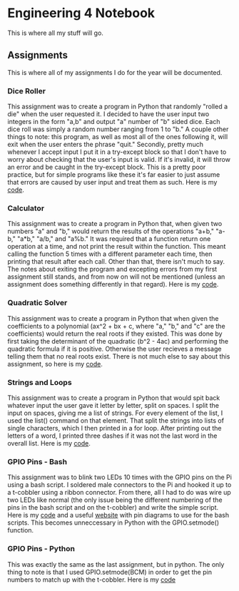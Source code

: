 # Engineering 4 Notebook
This is where all my stuff will go.

## Assignments
This is where all of my assignments I do for the year will be documented.

### Dice Roller
This assignment was to create a program in Python that randomly "rolled a die" when the user requested it. I decided to have the user input two integers in the form "a,b"
and output "a" number of "b" sided dice. Each dice roll was simply a random number ranging from 1 to "b." A couple other things to note: this program, as well as most all of
the ones following it, will exit when the user enters the phrase "quit." Secondly, pretty much whenever I accept input I put it in a try-except block so that I don't have to worry
about checking that the user's input is valid. If it's invalid, it will throw an error and be caught in the try-except block. This is a pretty poor practice, but for simple
programs like these it's far easier to just assume that errors are caused by user input and treat them as such. Here is my [code](https://github.com/aralsto/Engineering_4_Notebook/blob/master/Python/diceRoller.py).

### Calculator
This assignment was to create a program in Python that, when given two numbers "a" and "b," would return the results of the operations "a+b," "a-b," "a*b," "a/b," and "a%b." It was required that
a function return one operation at a time, and not print the result within the function. This meant calling the function 5 times with a different parameter each time, then printing that result after
each call. Other than that, there isn't much to say. The notes about exiting the program and excepting errors from my first assignment still stands, and from now on will not be mentioned (unless an
assignment does something differently in that regard). Here is my [code](https://github.com/aralsto/Engineering_4_Notebook/blob/master/Python/calculator.py).

### Quadratic Solver
This assignment was to create a program in Python that when given the coefficients to a polynomial (ax^2 + bx + c, where "a," "b," and "c" are the coefficients) would return the real roots if they existed. This was
done by first taking the determinant of the quadratic (b^2 - 4ac) and performing the quadratic formula if it is positive. Otherwise the user recieves a message telling them that no real roots exist. There is not much
else to say about this assignment, so here is my [code](https://github.com/aralsto/Engineering_4_Notebook/blob/master/Python/quadraticSolver.py).

### Strings and Loops
This assignment was to create a program in Python that would spit back whatever input the user gave it letter by letter, split on spaces. I split the input on spaces, giving me a list of strings. For every element
of the list, I used the list() command on that element. That split the strings into lists of single characters, which I then printed in a for loop. After printing out the letters of a word, I printed three dashes
if it was not the last word in the overall list. Here is my [code](https://github.com/aralsto/Engineering_4_Notebook/blob/master/Python/stringsAndLoops.py).

### GPIO Pins - Bash
This assignment was to blink two LEDs 10 times with the GPIO pins on the Pi using a bash script. I soldered male connectors to the Pi and hooked it up to a t-cobbler using a ribbon connector. From there, all I had to do
was wire up two LEDs like normal (the only issue being the different numbering of the pins in the bash script and on the t-cobbler) and write the simple script. Here is my [code](https://github.com/aralsto/Engineering_4_Notebook/blob/master/Scripts/gpioLED.sh)
and a useful [website](https://projects.drogon.net/raspberry-pi/wiringpi/pins/) with pin diagrams to use for the bash scripts. This becomes unneccessary in Python with the GPIO.setmode() function.

### GPIO Pins - Python
This was exactly the same as the last assignment, but in python. The only thing to note is that I used GPIO.setmode(BCM) in order to get the pin numbers to match up with the t-cobbler. Here is my [code](https://github.com/aralsto/Engineering_4_Notebook/blob/master/Python/gpioLED_Python.py)

